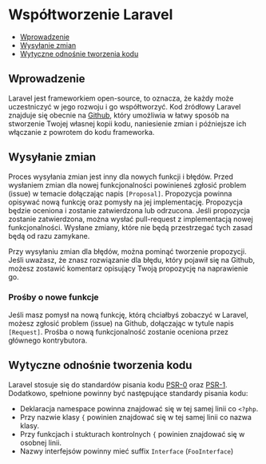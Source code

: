 # Współtworzenie Laravel

- [Wprowadzenie](#introduction)
- [Wysyłanie zmian](#pull-requests)
- [Wytyczne odnośnie tworzenia kodu](#coding-guidelines)

<a name="introduction"></a>
## Wprowadzenie

Laravel jest frameworkiem open-source, to oznacza, że każdy może uczestniczyć w jego rozwoju i go współtworzyć. Kod źródłowy Laravel znajduje się obecnie na [Github](http://github.com), który umożliwia w łatwy sposób na stworzenie Twojej własnej kopii kodu, naniesienie zmian i późniejsze ich włączanie z powrotem do kodu frameworka.

<a name="pull-requests"></a>
## Wysyłanie zmian

Proces wysyłania zmian jest inny dla nowych funkcji i błędów. Przed wysłaniem zmian dla nowej funkcjonalności powinieneś zgłosić problem (issue) w temacie dołączając napis `[Proposal]`. Propozycja powinna opisywać nową funkcję oraz pomysły na jej implementację. Propozycja będzie oceniona i zostanie zatwierdzona lub odrzucona. Jeśli propozycja zostanie zatwierdzona, można wysłać pull-request z implementacją nowej funkcjonalności. Wysłane zmiany, które nie będą przestrzegać tych zasad będą od razu zamykane.

Przy wysyłaniu zmian dla błędów, można pominąć tworzenie propozycji. Jeśli uważasz, że znasz rozwiązanie dla błędu, który pojawił się na Github, możesz zostawić komentarz opisujący Twoją propozycję na naprawienie go.

### Prośby o nowe funkcje

Jeśli masz pomysł na nową funkcję, którą chciałbyś zobaczyć w Laravel, możesz zgłosić problem (issue) na Github, dołączając w tytule napis `[Request]`. Prośba o nową funkcjonalność zostanie oceniona przez głównego kontrybutora.

<a name="coding-guidelines"></a>
## Wytyczne odnośnie tworzenia kodu

Laravel stosuje się do standardów pisania kodu [PSR-0](https://github.com/php-fig/fig-standards/blob/master/accepted/PSR-0.md) oraz [PSR-1](https://github.com/php-fig/fig-standards/blob/master/accepted/PSR-1-basic-coding-standard.md). Dodatkowo, spełnione powinny być następujące standardy pisania kodu:

- Deklaracja namespace powinna znajdować się w tej samej linii co `<?php`.
- Przy nazwie klasy `{` powinien znajdować się w tej samej linii co nazwa klasy.
- Przy funkcjach i stukturach kontrolnych `{` powinien znajdować się w osobnej linii.
- Nazwy interfejsów powinny mieć suffix `Interface` (`FooInterface`)
